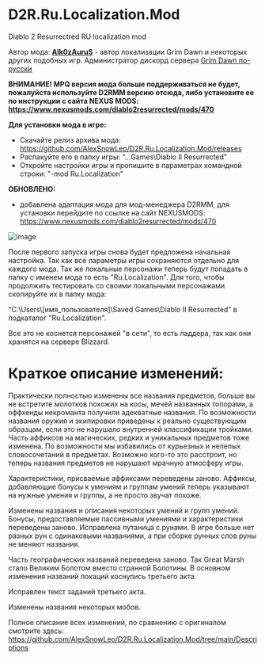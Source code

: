 # D2R.Ru.Localization.Mod
Diablo 2 Resurrectred RU localization mod

Автор мода: **[Alk0zAuruS](https://github.com/Alk0zAuruS)** - aвтор локализации Grim Dawn и некоторых других подобных игр. 
Администратор дискорд сервера [Grim Dawn по-русски](https://discord.gg/hebNy2cy)

**ВНИМАНИЕ! MPQ версия мода больше поддерживаться не будет, пожалуйста используйте D2RMM версию отсюда, либо установите ее по инструкции с сайта NEXUS MODS: https://www.nexusmods.com/diablo2resurrected/mods/470**

**Для установки мода в игре:**

- Скачайте релиз архива мода: https://github.com/AlexSnowLeo/D2R.Ru.Localization.Mod/releases
- Распакуйте его в папку игры: "...Games\Diablo II Resurrected\"
- Откройте настройки игры и пропишите в параметрах командной строки: "-mod Ru.Localization"
  
**ОБНОВЛЕНО:**
- добавлена адаптация мода для мод-менеджера D2RMM, для установки перейдите по ссылке на сайт NEXUSMODS: https://www.nexusmods.com/diablo2resurrected/mods/470

![image](https://user-images.githubusercontent.com/1458178/136438708-4a414310-65f4-4867-aa87-d951eb3d35ef.png)

После первого запуска игры снова будет предложена начальная настройка. Так как все параметры игры сохраняются отдельно для каждого мода. 
Так же локальные персонажи теперь будут попадать в папку с именем мода то есть "Ru.Localization".
Для того, чтобы продолжить тестировать со своими локальными персонажами скопируйте их в папку мода:

"C:\Users\\[имя_пользователя]\\Saved Games\Diablo II Resurrected\" в подкаталог "Ru.Localization".

Все это не коснется персонажей "в сети", то есть ладдера, так как они хранятся на сервере Blizzard.

# Краткое описание изменений:

Практически полностью изменены все названия предметов, больше вы не встретите молотков похожих на косы, мечей названных топорами, а оффхенды некроманта получили адекватные названия. По возможности названия оружия и экипировки приведены к реально существующим образцам, если это не нарушало внутренней классификации тройками.
Часть аффиксов на магических, редких и уникальных предметов тоже изменена. По возможности мы избавились от курьезных и нелепых словосочетаний в предметах. Возможно кого-то это расстроит, но теперь названия предметов не нарушают мрачную атмосферу игры.

Характеристики, присваемые аффиксами переведены заново. Аффиксы, добавляющие бонусы к умениям и группам умений теперь указывают на нужные умения и группы, а не просто звучат похоже.

Изменены названия и описания некоторых умений и групп умений. Бонусы, предоставляемые пассивными умениями и характеристики переведены заново.
Исправлена путаница с рунами. В игре больше нет разных рун с одинаковыми названиями, а при сборке рунных слов руны не меняют названия.

Часть географических названий переведена заново. Так Great Marsh стало Великим Болотом вместо странной Болотины. В основном изменения названий локаций коснулись третьего акта.

Исправлен текст заданий третьего акта.

Изменены названия некоторых мобов.

Полное описание всех изменений, по сравнению с оригиналом смотрите здесь:
https://github.com/AlexSnowLeo/D2R.Ru.Localization.Mod/tree/main/Descriptions
